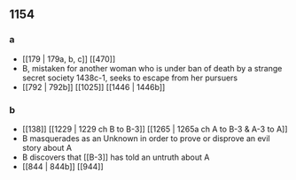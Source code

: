 ## 1154
### a
- [[179 | 179a, b, c]] [[470]] 
- B, mistaken for another woman who is under ban of death by a strange secret society 1438c-1, seeks to escape from her pursuers
- [[792 | 792b]] [[1025]] [[1446 | 1446b]] 

### b
- [[138]] [[1229 | 1229 ch B to B-3]] [[1265 | 1265a ch A to B-3 &amp; A-3 to A]] 
- B masquerades as an Unknown in order to prove or disprove an evil story about A
- B discovers that [[B-3]] has told an untruth about A
- [[844 | 844b]] [[944]] 

